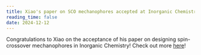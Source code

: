 ```yaml
---
title: Xiao's paper on SCO mechanophores accepted at Inorganic Chemistry
reading_time: false
date: 2024-12-12
---
```

Congratulations to Xiao on the acceptance of his paper on designing spin-crossover mechanophores in Inorganic Chemistry! Check out more [here](/publication/huang-force-2025/)!

<!--more-->
